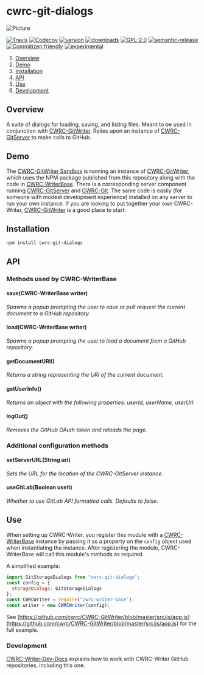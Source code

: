 # cwrc-git-dialogs

![Picture](http://cwrc.ca/logos/CWRC_logos_2016_versions/CWRCLogo-Horz-FullColour.png)

[![Travis](https://img.shields.io/travis/cwrc/cwrc-git-dialogs.svg)](https://travis-ci.org/cwrc/cwrc-git-dialogs)
[![Codecov](https://img.shields.io/codecov/c/github/cwrc/cwrc-git-dialogs.svg)](https://codecov.io/gh/cwrc/cwrc-git-dialogs)
[![version](https://img.shields.io/npm/v/cwrc-git-dialogs.svg)](http://npm.im/cwrc-git-dialogs)
[![downloads](https://img.shields.io/npm/dm/cwrc-git-dialogs.svg)](http://npm-stat.com/charts.html?package=cwrc-git-dialogs&from=2015-08-01)
[![GPL-2.0](https://img.shields.io/npm/l/cwrc-git-dialogs.svg)](http://opensource.org/licenses/GPL-2.0)
[![semantic-release](https://img.shields.io/badge/%20%20%F0%9F%93%A6%F0%9F%9A%80-semantic--release-e10079.svg)](https://github.com/semantic-release/semantic-release)
[![Commitizen friendly](https://img.shields.io/badge/commitizen-friendly-brightgreen.svg)](http://commitizen.github.io/cz-cli/)
[![experimental](http://badges.github.io/stability-badges/dist/experimental.svg)](http://github.com/badges/stability-badges)

1. [Overview](#overview)
1. [Demo](#demo)
1. [Installation](#installation)
1. [API](#api)
1. [Use](#use)
1. [Development](#development)

## Overview

A suite of dialogs for loading, saving, and listing files. Meant to be used in conjunction with [CWRC-GitWriter](https://github.com/cwrc/CWRC-GitWriter). Relies upon an instance of [CWRC-GitServer](https://github.com/cwrc/CWRC-GitServer) to make calls to GitHub.

## Demo

The [CWRC-GitWriter Sandbox](https://cwrc-writer.cwrc.ca) is running an instance of [CWRC-GitWriter](https://github.com/cwrc/CWRC-GitWriter), which uses the NPM package published from this repository along with the code in [CWRC-WriterBase](https://github.com/cwrc/CWRC-WriterBase). There is a corresponding server component running [CWRC-GitServer](https://github.com/cwrc/CWRC-GitServer) and [CWRC-Git](https://github.com/cwrc/CWRC-Git). The same code is easily (for someone with modest development experience) installed on any server to run your own instance. If you are looking to put together your own CWRC-Writer, [CWRC-GitWriter](https://github.com/cwrc/CWRC-GitWriter) is a good place to start.

## Installation

`npm install cwrc-git-dialogs`

## API

### Methods used by CWRC-WriterBase

#### save(CWRC-WriterBase writer)

_Spawns a popup prompting the user to save or pull request the current document to a GitHub repository._

#### load(CWRC-WriterBase writer)

_Spawns a popup prompting the user to load a document from a GitHub repository._

#### getDocumentURI()

_Returns a string representing the URI of the current document._

#### getUserInfo()

_Returns an object with the following properties: userId, userName, userUrl._

#### logOut()

_Removes the GitHub OAuth token and reloads the page._

### Additional configuration methods

#### setServerURL(String url)

_Sets the URL for the location of the CWRC-GitServer instance._

#### useGitLab(Boolean useIt)

_Whether to use GitLab API formatted calls. Defaults to false._

## Use

When setting up CWRC-Writer, you register this module with a [CWRC-WriterBase](https://github.com/cwrc/CWRC-WriterBase) instance by passing it as a property on the `config` object used when instantiating the instance. After registering the module, CWRC-WriterBase will call this module's methods as required.

A simplified example:

```js
import GitStorageDialogs from "cwrc-git-dialogs";
const config = {
  storageDialogs: GitStorageDialogs
};
const CWRCWriter = require("cwrc-writer-base");
const writer = new CWRCWriter(config);
```

See [https://github.com/cwrc/CWRC-GitWriter/blob/master/src/js/app.js](https://github.com/cwrc/CWRC-GitWriter/blob/master/src/js/app.js) for the full example.

### Development

[CWRC-Writer-Dev-Docs](https://github.com/cwrc/CWRC-Writer-Dev-Docs) explains how to work with CWRC-Writer GitHub repositories, including this one.
